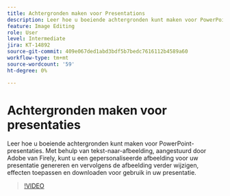 ```yaml
---
title: Achtergronden maken voor Presentations
description: Leer hoe u boeiende achtergronden kunt maken voor PowerPoint-presentaties
feature: Image Editing
role: User
level: Intermediate
jira: KT-14892
source-git-commit: 409e067ded1abd3bdf5b7bedc7616112b4589a60
workflow-type: tm+mt
source-wordcount: '59'
ht-degree: 0%

---
```


# Achtergronden maken voor presentaties

Leer hoe u boeiende achtergronden kunt maken voor PowerPoint-presentaties. Met behulp van tekst-naar-afbeelding, aangestuurd door Adobe van Firely, kunt u een gepersonaliseerde afbeelding voor uw presentatie genereren en vervolgens de afbeelding verder wijzigen, effecten toepassen en downloaden voor gebruik in uw presentatie.

>[!VIDEO](https://video.tv.adobe.com/v/3427117?quality=12&learn=on&hidetitle=true)
